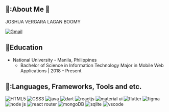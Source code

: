 ## 👦:About Me 🤙
  JOSHUA VERGARA LAGAN
  BOOMY

<p align="left">
  <a href="mailto:joshualagan099@gmail.com">
    <img src="https://img.shields.io/badge/Gmail-D14836?style=for-the-badge&logo=gmail&logoColor=white" alt="Gmail">
  </a>
</p>

## :school_satchel:Education
* National University - Manila, Philippines
  * Bachelor of Science in Information Technology Major in Mobile Web Applications | 2018 - Present


## 🚀:Languages, Frameworks, Tools and etc.
<p align="left">
  <img src="https://img.shields.io/badge/HTML5-E34F26?style=for-the-badge&logo=html5&logoColor=white" alt="HTML5">
  <img src="https://img.shields.io/badge/CSS3-1572B6?style=for-the-badge&logo=css3&logoColor=white" alt="CSS3">
  <img src="https://img.shields.io/badge/Java-ED8B00?style=for-the-badge&logo=java&logoColor=white" alt="java">
  <img src="https://img.shields.io/badge/Dart-0175C2?style=for-the-badge&logo=dart&logoColor=white" alt="dart">
  <img src="https://img.shields.io/badge/React-20232A?style=for-the-badge&logo=react&logoColor=61DAFB" alt="reactjs">
  <img src="https://img.shields.io/badge/Material--UI-0081CB?style=for-the-badge&logo=material-ui&logoColor=white" alt="material ui">
  <img src="https://img.shields.io/badge/Flutter-02569B?style=for-the-badge&logo=flutter&logoColor=white" alt="flutter">
  <img src="https://img.shields.io/badge/Figma-F24E1E?style=for-the-badge&logo=figma&logoColor=white" alt="figma">
  <img src="https://img.shields.io/badge/Node.js-43853D?style=for-the-badge&logo=node.js&logoColor=white" alt="node js">
  <img src="https://img.shields.io/badge/React_Router-CA4245?style=for-the-badge&logo=react-router&logoColor=white" alt="react router"> 
  <img src="https://img.shields.io/badge/MongoDB-4EA94B?style=for-the-badge&logo=mongodb&logoColor=white" alt="mongoDB"> 
  <img src="https://img.shields.io/badge/SQLite-07405E?style=for-the-badge&logo=sqlite&logoColor=white" alt="sqlite"> 
  <img src="https://img.shields.io/badge/Made%20for-VSCode-1f425f.svg" alt="vscode"> 
</p>
